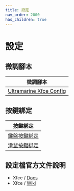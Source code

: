 ```yaml
---
title: 設定
nav_order: 2000
has_children: true
---
```


# 設定




## 微調腳本

| 微調腳本 |
| -------- |
| [Ultramarine Xfce Config](https://github.com/samwhelp/ultramarine-xfce-adjustment/tree/main/prototype/main/xfce-config/Main) |




## 按鍵綁定

| 按鍵綁定 |
| -------- |
| [鍵盤按鍵綁定](https://samwhelp.github.io/note-about-ultramarine-xfce/read/config/keybind.html) |
| [滑鼠按鍵綁定](https://samwhelp.github.io/note-about-ultramarine-xfce/read/config/mousebind.html) |




## 設定檔官方文件說明

* Xfce / [Docs](https://docs.xfce.org/)
* Xfce / [Wiki](https://wiki.xfce.org/)
